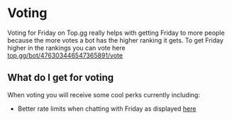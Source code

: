 # Voting

Voting for Friday on Top.gg really helps with getting Friday to more people because the more votes a bot has the higher ranking it gets. To get Friday higher in the rankings you can vote here [top.gg/bot/476303446547365891/vote](https://top.gg/bot/476303446547365891/vote)

## What do I get for voting

When voting you will receive some cool perks currently including:

- Better rate limits when chatting with Friday as displayed [here](/chat/#rate-limiting)
